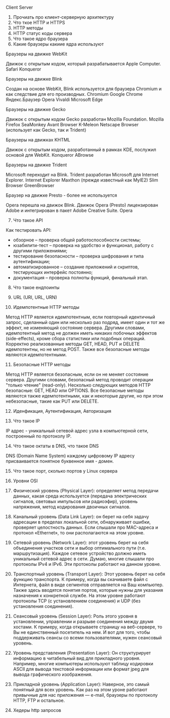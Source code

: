 
Client Server
1) Прочиать про клиент-серверную архитектуру
2) Что ткое HTTP и HTTPS
3) HTTP методы
4) HTTP статус коды сервера
5) Что такое ядро браузера
6) Какие браузеры какиие ядра используют

Браузеры на движке WebKit

Движок с открытым кодом, который разрабатывается Apple Computer.
Safari
Konqueror

Браузеры на движке Blink

Создан на основе WebKit, Blink используется для браузера Chromium и как следствие для его производных.
Chromium
Google Chrome
Яндекс.Браузер
Opera
Vivaldi
Microsoft Edge

Браузеры на движке Gecko

Движок с открытым кодом Gecko разработан Mozilla Foundation.
Mozilla Firefox
SeaMonkey
Avant Browser
K-Meleon
Netscape Browser (использует как Gecko, так и Trident)

Браузеры на движках KHTML

Движок с открытым кодом, разработанный в рамках KDE, послужил основой для WebKit.
Konqueror
ABrowse

Браузеры на движке Trident

Microsoft переходит на Blink.
Trident разработан Microsoft для Internet Explorer.
Internet Explorer
Maxthon (прежде известный как MyIE2)
Slim Browser
GreenBrowser

Браузер на движке Presto - более не используется

Opera перешла на движок Blink.
Движок Opera (Presto) лицензирован Adobe и интегрирован в пакет Adobe Creative Suite.
Opera

7) Что такое API



Как тестировать API:
- обзорное – проверка общей работоспособности системы;
- юзабилити-тест – проверка на удобство и функционал, работу с другими приложениями;
- тестирование безопасности – проверка шифрования и типа аутентификации;
- автоматизированное – создание приложений и скриптов, тестирующих интерфейс постоянно;
- документация – проверка полноты функций, финальный этап.

8. Что такое ендпоинты



9) URL (URI, URL, URN)


10) Идемпотентные HTTP методы

Метод HTTP является идемпотентным, если повторный идентичный запрос, сделанный один или несколько раз подряд, имеет один и тот же эффект, не изменяющий состояние сервера. Другими словами, идемпотентный метод не должен иметь никаких побочных эффектов (side-effects), кроме сбора статистики или подобных операций. Корректно реализованные методы GET, HEAD, PUT и DELETE идемпотентны, но не метод POST. Также все безопасные методы являются идемпотентными.

11) Безопасные HTTP методы

Метод HTTP является безопасным, если он не меняет состояние сервера. Другими словами, безопасный метод проводит операции "только чтение" (read-only). Несколько следующих методов HTTP безопасные: GET, HEAD или OPTIONS. Все безопасные методы являются также идемпотентными, как и некоторые другие, но при этом небезопасные, такие как PUT или DELETE.

12) Иденфикация, Аутентификация, Авторизация



13) Что такое IP

IP адрес - уникальный сетевой адрес узла в компьютерной сети, построенный по протоколу IP.



14) Что такое октаты в DNS, что такое DNS

DNS (Domain Name System) каждому цифровому IP адресу присваивается понятное буквенное имя - домен. 

15) Что такое порт, сколько портов у Linux сервера


16) Уровни OSI

1) Физический уровень (Physical Layer): определяет метод передачи данных, какая среда используется (передача электрических сигналов, световых импульсов или радиоэфир), уровень напряжения, метод кодирования двоичных сигналов.
2) Канальный уровень (Data Link Layer): он берет на себя задачу адресации в пределах локальной сети, обнаруживает ошибки, проверяет целостность данных. Если слышали про MAC-адреса и протокол «Ethernet», то они располагаются на этом уровне.
3) Сетевой уровень (Network Layer): этот уровень берет на себя объединения участков сети и выбор оптимального пути (т.е. маршрутизация). Каждое сетевое устройство должно иметь уникальный сетевой адрес в сети. Думаю, многие слышали про протоколы IPv4 и IPv6. Эти протоколы работают на данном уровне.
4) Транспортный уровень (Transport Layer): Этот уровень берет на себя функцию транспорта. К примеру, когда вы скачиваете файл с Интернета, файл в виде сегментов отправляется на Ваш компьютер. Также здесь вводятся понятия портов, которые нужны для указания назначения к конкретной службе. На этом уровне работают протоколы TCP (с установлением соединения) и UDP (без установления соединения).
5) Сеансовый уровень (Session Layer): Роль этого уровня в установлении, управлении и разрыве соединения между двумя хостами. К примеру, когда открываете страницу на веб-сервере, то Вы не единственный посетитель на нем. И вот для того, чтобы поддерживать сеансы со всеми пользователями, нужен сеансовый уровень.
6) Уровень представления (Presentation Layer): Он структурирует информацию в читабельный вид для прикладного уровня. Например, многие компьютеры используют таблицу кодировки ASCII для вывода текстовой информации или формат jpeg для вывода графического изображения.
7) Прикладной уровень (Application Layer): Наверное, это самый понятный для всех уровень. Как раз на этом уроне работают привычные для нас приложения — e-mail, браузеры по протоколу HTTP, FTP и остальное.

17) Хедеры http запросов

